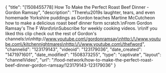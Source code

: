 {
    "title": "[1508455778] How To Make the Perfect Roast Beef Dinner - Gordon Ramsay",
    "description": "There\u2019s laughter, tears, and even homemade Yorkshire puddings as Gordon teaches Martine McCutcheon how to make a delicious roast beef dinner form scratch.\nFrom Gordon Ramsay's The F Word\n\nSubscribe for weekly cooking videos. \n\nIf you liked this clip check out the rest of Gordon's channels:\n\nhttp:\/\/www.youtube.com\/gordonramsay\nhttp:\/\/www.youtube.com\/kitchennightmares\nhttp:\/\/www.youtube.com\/thefword",
    "channelid": "123179143",
    "videoid": "123179036",
    "date_created": "1471971601",
    "date_modified": "1508373255",
    "type": "captivate",
    "layout": "channelVideo",
    "url": "\/food-network\/how-to-make-the-perfect-roast-beef-dinner-gordon-ramsay\/123179143-123179036"
}